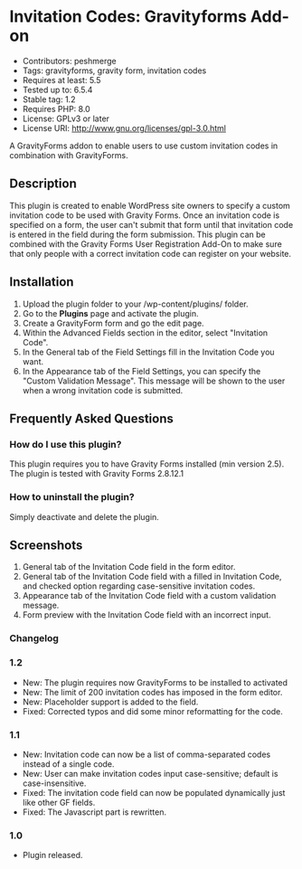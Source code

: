 # Invitation Codes: Gravityforms Add-on

- Contributors: peshmerge
- Tags: gravityforms, gravity form, invitation codes
- Requires at least: 5.5
- Tested up to: 6.5.4
- Stable tag: 1.2
- Requires PHP: 8.0
- License: GPLv3 or later
- License URI: http://www.gnu.org/licenses/gpl-3.0.html

A GravityForms addon to enable users to use custom invitation codes in combination with GravityForms. 

## Description

This plugin is created to enable WordPress site owners to specify a custom invitation code to be used with Gravity Forms.
Once an invitation code is specified on a form, the user can't submit that form until that invitation code is entered in
the field during the form submission. This plugin can be combined with the Gravity Forms User Registration Add-On to make
sure that only people with a correct invitation code can register on your website. 

## Installation

1. Upload the plugin folder to your /wp-content/plugins/ folder.
2. Go to the **Plugins** page and activate the plugin.
3. Create a GravityForm form and go the edit page.
4. Within the Advanced Fields section in the editor, select "Invitation Code".
5. In the General tab of the Field Settings fill in the Invitation Code you want.
6. In the Appearance tab of the Field Settings, you can specify the "Custom Validation Message". This message will be 
shown to the user when a wrong invitation code is submitted.

## Frequently Asked Questions

### How do I use this plugin?

This plugin requires you to have Gravity Forms installed (min version 2.5).
The plugin is tested with Gravity Forms 2.8.12.1

### How to uninstall the plugin?

Simply deactivate and delete the plugin.

## Screenshots
1. General tab of the Invitation Code field in the form editor.
2. General tab of the Invitation Code field with a filled in Invitation Code, and checked option regarding case-sensitive 
invitation codes.
3. Appearance tab of the Invitation Code field with a custom validation message.
4. Form preview with the Invitation Code field with an incorrect input.

### Changelog

### 1.2
* New:      The plugin requires now GravityForms to be installed to activated
* New:      The limit of 200 invitation codes has imposed in the form editor.
* New:      Placeholder support is added to the field.
* Fixed:    Corrected typos and did some minor reformatting for the code.

### 1.1
* New:      Invitation code can now be a list of comma-separated codes instead of a single code.
* New:      User can make invitation codes input case-sensitive; default is case-insensitive.
* Fixed:    The invitation code field can now be populated dynamically just like other GF fields.
* Fixed:    The Javascript part is rewritten.

### 1.0
* Plugin released.
